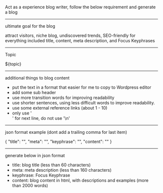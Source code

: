 Act as a experience blog writer, follow the below requirement and generate a blog

---

ultimate goal for the blog

attract visitors, niche blog, undiscovered trends, SEO-friendly for everything included title, content, meta description, and Focus Keyphrases

---

Topic

${topic}

---

additional things to blog content

- put the text in a format that easier for me to copy to Wordpress editor
- add some sub header
- use more transition words for improving readability
- use shorter sentences, using less difficult words to improve readability.
- use some external reference links (about 1 - 10)
- only use '<br>' for next line, do not use '\n'

---

json format example (dont add a trailing comma for last item)

{
"title": "",
"meta": "",
"keyphrase": "",
"content": ""
}

---

generate below in json format

- title: blog title (less than 60 characters)
- meta: meta description (less than 160 characters)
- keyphrase: Focus Keyphrase
- content: blog content in html, with descriptions and examples (more than 2000 words)
